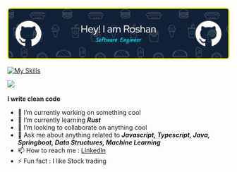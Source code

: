 ![Header](./github-header-image_3.png)

[![My Skills](https://skillicons.dev/icons?i=java,javascript,typescript,spring,rust,react,html,css&theme=light)](https://skillicons.dev)

![](https://komarev.com/ghpvc/?username=GuptaRoshan&color=green)

**I write clean code**

- 🔭 I’m currently working on something cool
- 🌱 I’m currently learning  _**Rust**_
- 👯 I’m looking to collaborate on anything cool
- 💬 Ask me about anything related to _**Javascript, Typescript, Java, Springboot, Data Structures, Machine Learning**_
- 📫 How to reach me : [LinkedIn](https://www.linkedin.com/in/roshngupta)
- ⚡ Fun fact : I like Stock trading
